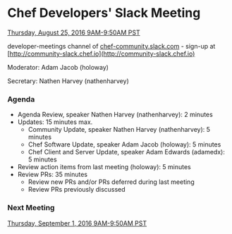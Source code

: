 # Chef Developers' Slack Meeting

[Thursday, August 25, 2016 9AM-9:50AM PST](http://everytimezone.com/#2016-8-25,240,cn3)

developer-meetings channel of [chef-community.slack.com](http://chef-community.slack.com) - sign-up at [http://community-slack.chef.io](http://community-slack.chef.io)

Moderator:  Adam Jacob (holoway)

Secretary:  Nathen Harvey (nathenharvey)

### Agenda
* Agenda Review, speaker Nathen Harvey (nathenharvey): 2 minutes
* Updates: 15 minutes max.
  * Community Update, speaker Nathen Harvey (nathenharvey): 5 minutes
  * Chef Software Update, speaker Adam Jacob (holoway): 5 minutes
  * Chef Client and Server Update, speaker Adam Edwards (adamedx): 5 minutes
* Review action items from last meeting (holoway): 5 minutes
* Review PRs:  35 minutes
  * Review new PRs and/or PRs deferred during last meeting
  * Review PRs previously discussed

### Next Meeting

[Thursday, September 1, 2016 9AM-9:50AM PST](http://everytimezone.com/#2016-9-1,240,cn3)

